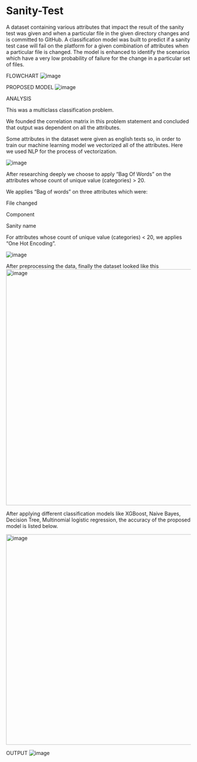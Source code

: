 # Sanity-Test
A dataset containing various attributes that impact the result of the sanity test was given and when a particular file in the given directory changes and is committed to GitHub. A classification model was built to predict if a sanity test case will fail on the platform for a given combination of attributes when a particular file is changed. The model is enhanced to identify the scenarios which have a very low probability of failure for the change in a
particular set of files.

FLOWCHART
![image](https://user-images.githubusercontent.com/99869699/232679766-9716717d-c1f9-46b6-aff5-7908e83ba6a8.png)

PROPOSED MODEL
![image](https://user-images.githubusercontent.com/99869699/232679877-c938edca-207c-4852-b36c-20f17eff7e96.png)

ANALYSIS

This was a multiclass classification problem. 

We founded the correlation matrix in this problem statement and concluded that output was dependent on all the attributes.

Some attributes in the dataset were given as english texts so, in order to train our machine learning model we vectorized all of the attributes. Here we used NLP for the process of vectorization.

![image](https://user-images.githubusercontent.com/99869699/232680145-55cdb0ad-25fe-4a1b-b91f-0b2aa28a673b.png)

After researching deeply we choose to apply “Bag Of Words” on the attributes whose count of unique value (categories) > 20.

We applies “Bag of words” on three attributes which were: 

File changed

Component

Sanity name

For attributes whose count of unique value (categories) < 20, we applies “One Hot Encoding”.

![image](https://user-images.githubusercontent.com/99869699/232680232-b5160296-19c7-4cef-9eb8-4cedf6352ddc.png)

After preprocessing the data, finally the dataset looked like this
<img width="644" alt="image" src="https://user-images.githubusercontent.com/99869699/232680375-e1a77fbc-07fc-4065-b84e-a1ce6402763e.png">

After applying different classification models like XGBoost, Naive Bayes, Decision Tree, Multinomial logistic regression, the accuracy of the proposed model is listed below. 

<img width="574" alt="image" src="https://user-images.githubusercontent.com/99869699/232680904-bec523e7-79e9-4b92-9b70-893e14f61e62.png">

OUTPUT
![image](https://user-images.githubusercontent.com/99869699/232681022-2431fba1-434f-45e1-9021-ff088463f0cf.png)


